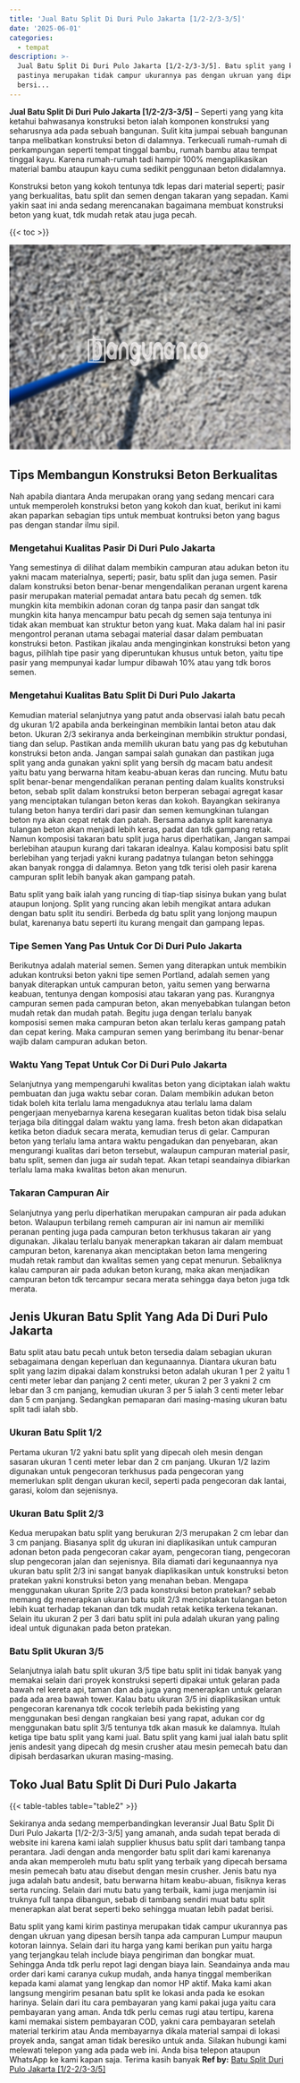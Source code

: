 ```yaml
---
title: 'Jual Batu Split Di Duri Pulo Jakarta [1/2-2/3-3/5]'
date: '2025-06-01'
categories:
  - tempat
description: >-
  Jual Batu Split Di Duri Pulo Jakarta [1/2-2/3-3/5]. Batu split yang kami kirim
  pastinya merupakan tidak campur ukurannya pas dengan ukruan yang dipesan
  bersi...
---
```


**Jual Batu Split Di Duri Pulo Jakarta \[1/2-2/3-3/5\]** – Seperti yang yang kita ketahui bahwasanya konstruksi beton ialah komponen konstruksi yang seharusnya ada pada sebuah bangunan. Sulit kita jumpai sebuah bangunan tanpa melibatkan konstruksi beton di dalamnya. Terkecuali rumah-rumah di perkampungan seperti tempat tinggal bambu, rumah bambu atau tempat tinggal kayu. Karena rumah-rumah tadi hampir 100% mengaplikasikan material bambu ataupun kayu cuma sedikit penggunaan beton didalamnya.

Konstruksi beton yang kokoh tentunya tdk lepas dari material seperti; pasir yang berkualitas, batu split dan semen dengan takaran yang sepadan. Kami yakin saat ini anda sedang merencanakan bagaimana membuat konstruksi beton yang kuat, tdk mudah retak atau juga pecah.

{{< toc >}}

![Jual Batu Split Di Duri Pulo Jakarta [1/2-2/3-3/5]](/images/jual-batu-split-40.png)

## Tips Membangun Konstruksi Beton Berkualitas

Nah apabila diantara Anda merupakan orang yang sedang mencari cara untuk memperoleh konstruksi beton yang kokoh dan kuat, berikut ini kami akan paparkan sebagian tips untuk membuat kontruksi beton yang bagus pas dengan standar ilmu sipil.

### Mengetahui Kualitas Pasir Di Duri Pulo Jakarta

Yang semestinya di dilihat dalam membikin campuran atau adukan beton itu yakni macam materialnya, seperti; pasir, batu split dan juga semen. Pasir dalam konstruksi beton benar-benar mengendalikan peranan urgent karena pasir merupakan material pemadat antara batu pecah dg semen. tdk mungkin kita membikin adonan coran dg tanpa pasir dan sangat tdk mungkin kita hanya mencampur batu pecah dg semen saja tentunya ini tidak akan membuat kan struktur beton yang kuat. Maka dalam hal ini pasir mengontrol peranan utama sebagai material dasar dalam pembuatan konstruksi beton. Pastikan jikalau anda menginginkan konstruksi beton yang bagus, pilihlah tipe pasir yang diperuntukan khusus untuk beton, yaitu tipe pasir yang mempunyai kadar lumpur dibawah 10% atau yang tdk boros semen.

### Mengetahui Kualitas Batu Split Di Duri Pulo Jakarta

Kemudian material selanjutnya yang patut anda observasi ialah batu pecah dg ukuran 1/2 apabila anda berkeinginan membikin lantai beton atau dak beton. Ukuran 2/3 sekiranya anda berkeinginan membikin struktur pondasi, tiang dan selup. Pastikan anda memilih ukuran batu yang pas dg kebutuhan konstruksi beton anda. Jangan sampai salah gunakan dan pastikan juga split yang anda gunakan yakni split yang bersih dg macam batu andesit yaitu batu yang berwarna hitam keabu-abuan keras dan runcing. Mutu batu split benar-benar mengendalikan peranan penting dalam kualits konstruksi beton, sebab split dalam konstruksi beton berperan sebagai agregat kasar yang menciptakan tulangan beton keras dan kokoh. Bayangkan sekiranya tulang beton hanya terdiri dari pasir dan semen kemungkinan tulangan beton nya akan cepat retak dan patah. Bersama adanya split karenanya tulangan beton akan menjadi lebih keras, padat dan tdk gampang retak. Namun komposisi takaran batu split juga harus diperhatikan, Jangan sampai berlebihan ataupun kurang dari takaran idealnya. Kalau komposisi batu split berlebihan yang terjadi yakni kurang padatnya tulangan beton sehingga akan banyak rongga di dalamnya. Beton yang tdk terisi oleh pasir karena campuran split lebih banyak akan gampang patah.

Batu split yang baik ialah yang runcing di tiap-tiap sisinya bukan yang bulat ataupun lonjong. Split yang runcing akan lebih mengikat antara adukan dengan batu split itu sendiri. Berbeda dg batu split yang lonjong maupun bulat, karenanya batu seperti itu kurang mengait dan gampang lepas.

### Tipe Semen Yang Pas Untuk Cor Di Duri Pulo Jakarta

Berikutnya adalah material semen. Semen yang diterapkan untuk membikin adukan kontruksi beton yakni tipe semen Portland, adalah semen yang banyak diterapkan untuk campuran beton, yaitu semen yang berwarna keabuan, tentunya dengan komposisi atau takaran yang pas. Kurangnya campuran semen pada campuran beton, akan menyebabkan tulangan beton mudah retak dan mudah patah. Begitu juga dengan terlalu banyak komposisi semen maka campuran beton akan terlalu keras gampang patah dan cepat kering. Maka campuran semen yang berimbang itu benar-benar wajib dalam campuran adukan beton.

### Waktu Yang Tepat Untuk Cor Di Duri Pulo Jakarta

Selanjutnya yang mempengaruhi kwalitas beton yang diciptakan ialah waktu pembuatan dan juga waktu sebar coran. Dalam membikin adukan beton tidak boleh kita terlalu lama mengaduknya atau terlalu lama dalam pengerjaan menyebarnya karena kesegaran kualitas beton tidak bisa selalu terjaga bila ditinggal dalam waktu yang lama. fresh beton akan didapatkan ketika beton diaduk secara merata, kemudian terus di gelar. Campuran beton yang terlalu lama antara waktu pengadukan dan penyebaran, akan mengurangi kualitas dari beton tersebut, walaupun campuran material pasir, batu split, semen dan juga air sudah tepat. Akan tetapi seandainya dibiarkan terlalu lama maka kwalitas beton akan menurun.

### Takaran Campuran Air

Selanjutnya yang perlu diperhatikan merupakan campuran air pada adukan beton. Walaupun terbilang remeh campuran air ini namun air memiliki peranan penting juga pada campuran beton terkhusus takaran air yang digunakan. Jikalau terlalu banyak menerapkan takaran air dalam membuat campuran beton, karenanya akan menciptakan beton lama mengering mudah retak rambut dan kwalitas semen yang cepat menurun. Sebaliknya kalau campuran air pada adukan beton kurang, maka akan menjadikan campuran beton tdk tercampur secara merata sehingga daya beton juga tdk merata.

## Jenis Ukuran Batu Split Yang Ada Di Duri Pulo Jakarta

Batu split atau batu pecah untuk beton tersedia dalam sebagian ukuran sebagaimana dengan keperluan dan kegunaannya. Diantara ukuran batu split yang lazim dipakai dalam konstruksi beton adalah ukuran 1 per 2 yaitu 1 centi meter lebar dan panjang 2 centi meter, ukuran 2 per 3 yakni 2 cm lebar dan 3 cm panjang, kemudian ukuran 3 per 5 ialah 3 centi meter lebar dan 5 cm panjang. Sedangkan pemaparan dari masing-masing ukuran batu split tadi ialah sbb.

### Ukuran Batu Split 1/2

Pertama ukuran 1/2 yakni batu split yang dipecah oleh mesin dengan sasaran ukuran 1 centi meter lebar dan 2 cm panjang. Ukuran 1/2 lazim digunakan untuk pengecoran terkhusus pada pengecoran yang memerlukan split dengan ukuran kecil, seperti pada pengecoran dak lantai, garasi, kolom dan sejenisnya.

### Ukuran Batu Split 2/3

Kedua merupakan batu split yang berukuran 2/3 merupakan 2 cm lebar dan 3 cm panjang. Biasanya split dg ukuran ini diaplikasikan untuk campuran adonan beton pada pengecoran cakar ayam, pengecoran tiang, pengecoran slup pengecoran jalan dan sejenisnya. Bila diamati dari kegunaannya nya ukuran batu split 2/3 ini sangat banyak diaplikasikan untuk konstruksi beton pratekan yakni konstruksi beton yang menahan beban. Mengapa menggunakan ukuran Sprite 2/3 pada konstruksi beton pratekan? sebab memang dg menerapkan ukuran batu split 2/3 menciptakan tulangan beton lebih kuat terhadap tekanan dan tdk mudah retak ketika terkena tekanan. Selain itu ukuran 2 per 3 dari batu split ini pula adalah ukuran yang paling ideal untuk digunakan pada beton pratekan.

### Batu Split Ukuran 3/5

Selanjutnya ialah batu split ukuran 3/5 tipe batu split ini tidak banyak yang memakai selain dari proyek konstruksi seperti dipakai untuk gelaran pada bawah rel kereta api, taman dan ada juga yang menerapkan untuk gelaran pada ada area bawah tower. Kalau batu ukuran 3/5 ini diaplikasikan untuk pengecoran karenanya tdk cocok terlebih pada bekisting yang menggunakan besi dengan rangkaian besi yang rapat, adukan cor dg menggunakan batu split 3/5 tentunya tdk akan masuk ke dalamnya. Itulah ketiga tipe batu split yang kami jual. Batu split yang kami jual ialah batu split jenis andesit yang dipecah dg mesin crusher atau mesin pemecah batu dan dipisah berdasarkan ukuran masing-masing.

## Toko Jual Batu Split Di Duri Pulo Jakarta

{{< table-tables table="table2" >}}

Sekiranya anda sedang memperbandingkan leveransir Jual Batu Split Di Duri Pulo Jakarta \[1/2-2/3-3/5\] yang amanah, anda sudah tepat berada di website ini karena kami ialah supplier khusus batu split dari tambang tanpa perantara. Jadi dengan anda mengorder batu split dari kami karenanya anda akan memperoleh mutu batu split yang terbaik yang dipecah bersama mesin pemecah batu atau disebut dengan mesin crusher. Jenis batu nya juga adalah batu andesit, batu berwarna hitam keabu-abuan, fisiknya keras serta runcing. Selain dari mutu batu yang terbaik, kami juga menjamin isi truknya full tanpa dibangun, sebab di tambang sendiri muat batu split menerapkan alat berat seperti beko sehingga muatan lebih padat berisi.

Batu split yang kami kirim pastinya merupakan tidak campur ukurannya pas dengan ukruan yang dipesan bersih tanpa ada campuran Lumpur maupun kotoran lainnya. Selain dari itu harga yang kami berikan pun yaitu harga yang terjangkau telah include biaya pengiriman dan bongkar muat. Sehingga Anda tdk perlu repot lagi dengan biaya lain. Seandainya anda mau order dari kami caranya cukup mudah, anda hanya tinggal memberikan kepada kami alamat yang lengkap dan nomor HP aktif. Maka kami akan langsung mengirim pesanan batu split ke lokasi anda pada ke esokan harinya. Selain dari itu cara pembayaran yang kami pakai juga yaitu cara pembayaran yang aman. Anda tdk perlu cemas rugi atau tertipu, karena kami memakai sistem pembayaran COD, yakni cara pembayaran setelah material terkirim atau Anda membayarnya dikala material sampai di lokasi proyek anda, sangat aman tidak beresiko untuk anda. Silakan hubungi kami melewati telepon yang ada pada web ini. Anda bisa telepon ataupun WhatsApp ke kami kapan saja. Terima kasih banyak
**Ref by:** [Batu Split Duri Pulo Jakarta [1/2-2/3-3/5]](https://id.wikipedia.org/wiki/Batu)
